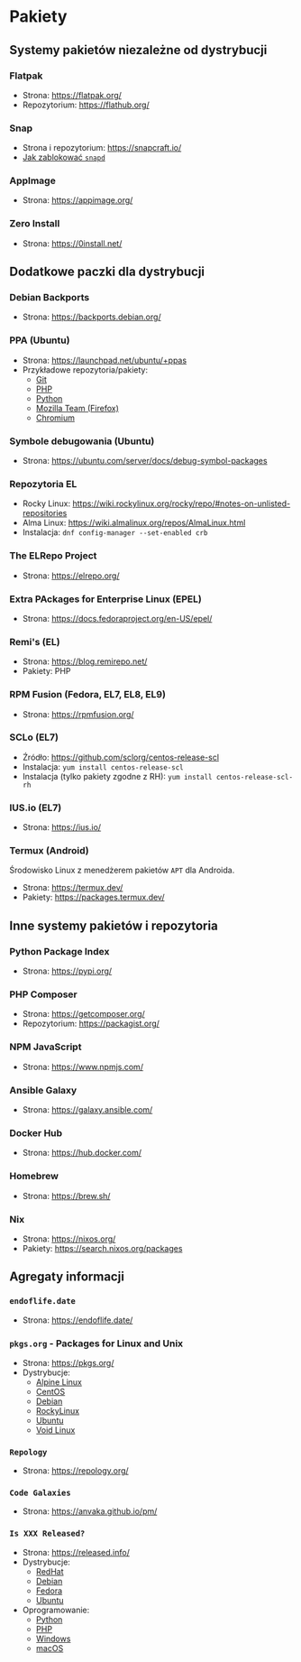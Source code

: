 # Pakiety

## Systemy pakietów niezależne od dystrybucji

### Flatpak
* Strona: <https://flatpak.org/>
* Repozytorium: <https://flathub.org/>

### Snap
* Strona i repozytorium: <https://snapcraft.io/>
* [Jak zablokować `snapd`](../Tutoriale/Blokowanie_Snapd/)

### AppImage
* Strona: <https://appimage.org/>

### Zero Install
* Strona: <https://0install.net/>

## Dodatkowe paczki dla dystrybucji

### Debian Backports
* Strona: <https://backports.debian.org/>

### PPA (Ubuntu)
* Strona: <https://launchpad.net/ubuntu/+ppas>
* Przykładowe repozytoria/pakiety:
    * [Git](https://launchpad.net/~git-core/+archive/ubuntu/ppa)
    * [PHP](https://launchpad.net/~ondrej/+archive/ubuntu/php)
    * [Python](https://launchpad.net/~deadsnakes/+archive/ubuntu/ppa)
    * [Mozilla Team (Firefox)](https://launchpad.net/~mozillateam/+archive/ubuntu/ppa)
    * [Chromium](https://launchpad.net/~savoury1/+archive/ubuntu/chromium)

### Symbole debugowania (Ubuntu)
* Strona: <https://ubuntu.com/server/docs/debug-symbol-packages>

### Repozytoria EL
* Rocky Linux: <https://wiki.rockylinux.org/rocky/repo/#notes-on-unlisted-repositories>
* Alma Linux: <https://wiki.almalinux.org/repos/AlmaLinux.html>
* Instalacja: `dnf config-manager --set-enabled crb`

### The ELRepo Project
* Strona: <https://elrepo.org/>

### Extra PAckages for Enterprise Linux (EPEL)
* Strona: <https://docs.fedoraproject.org/en-US/epel/>

### Remi's (EL)
* Strona: <https://blog.remirepo.net/>
* Pakiety: PHP

### RPM Fusion (Fedora, EL7, EL8, EL9)
* Strona: <https://rpmfusion.org/>

### SCLo (EL7)
* Źródło: <https://github.com/sclorg/centos-release-scl>
* Instalacja: `yum install centos-release-scl`
* Instalacja (tylko pakiety zgodne z RH): `yum install centos-release-scl-rh`

### IUS.io (EL7)
* Strona: <https://ius.io/>

### Termux (Android)
Środowisko Linux z menedżerem pakietów `APT` dla Androida.
* Strona: <https://termux.dev/>
* Pakiety: <https://packages.termux.dev/>

## Inne systemy pakietów i repozytoria

### Python Package Index
* Strona: <https://pypi.org/>

### PHP Composer
* Strona: <https://getcomposer.org/>
* Repozytorium: <https://packagist.org/>

### NPM JavaScript
* Strona: <https://www.npmjs.com/>

### Ansible Galaxy
* Strona: <https://galaxy.ansible.com/>

### Docker Hub
* Strona: <https://hub.docker.com/>

### Homebrew
* Strona: <https://brew.sh/>

### Nix
* Strona: <https://nixos.org/>
* Pakiety: <https://search.nixos.org/packages>

## Agregaty informacji

### `endoflife.date`
* Strona: <https://endoflife.date/>

### `pkgs.org` - Packages for Linux and Unix
* Strona: <https://pkgs.org/>
* Dystrybucje:
  * [Alpine Linux](https://alpine.pkgs.org/)
  * [CentOS](https://centos.pkgs.org/)
  * [Debian](https://debian.pkgs.org/)
  * [RockyLinux](https://rockylinux.pkgs.org/)
  * [Ubuntu](https://ubuntu.pkgs.org/)
  * [Void Linux](https://voidlinux.pkgs.org/)

### `Repology`
* Strona: <https://repology.org/>

### `Code Galaxies`
* Strona: <https://anvaka.github.io/pm/>

### `Is XXX Released?`
* Strona: <https://released.info/>
* Dystrybucje:
  * [RedHat](https://is.redhat.released.info/)
  * [Debian](https://is.debian.released.info/)
  * [Fedora](https://is.fedora.released.info/)
  * [Ubuntu](https://is.ubuntu.released.info/)
* Oprogramowanie:
  * [Python](https://is.python.released.info/)
  * [PHP](https://is.php.released.info/)
  * [Windows](https://is.windows.released.info/)
  * [macOS](https://is.macos.released.info/)

